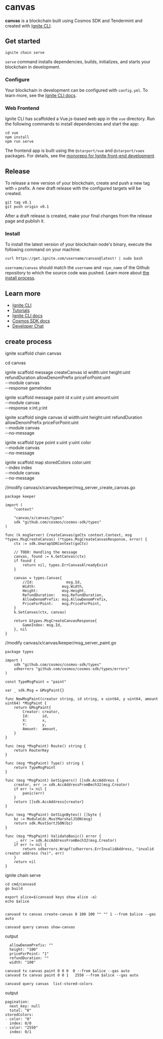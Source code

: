 # canvas
**canvas** is a blockchain built using Cosmos SDK and Tendermint and created with [Ignite CLI](https://ignite.com/cli).

## Get started

```
ignite chain serve
```

`serve` command installs dependencies, builds, initializes, and starts your blockchain in development.

### Configure

Your blockchain in development can be configured with `config.yml`. To learn more, see the [Ignite CLI docs](https://docs.ignite.com).

### Web Frontend

Ignite CLI has scaffolded a Vue.js-based web app in the `vue` directory. Run the following commands to install dependencies and start the app:

```
cd vue
npm install
npm run serve
```

The frontend app is built using the `@starport/vue` and `@starport/vuex` packages. For details, see the [monorepo for Ignite front-end development](https://github.com/ignite/web).

## Release
To release a new version of your blockchain, create and push a new tag with `v` prefix. A new draft release with the configured targets will be created.

```
git tag v0.1
git push origin v0.1
```

After a draft release is created, make your final changes from the release page and publish it.

### Install
To install the latest version of your blockchain node's binary, execute the following command on your machine:

```
curl https://get.ignite.com/username/canvas@latest! | sudo bash
```
`username/canvas` should match the `username` and `repo_name` of the Github repository to which the source code was pushed. Learn more about [the install process](https://github.com/allinbits/starport-installer).

## Learn more

- [Ignite CLI](https://ignite.com/cli)
- [Tutorials](https://docs.ignite.com/guide)
- [Ignite CLI docs](https://docs.ignite.com)
- [Cosmos SDK docs](https://docs.cosmos.network)
- [Developer Chat](https://discord.gg/ignite)


## create process
ignite scaffold chain canvas

cd canvas

ignite scaffold message createCanvas id  width:uint height:uint refundDuration allowDenomPrefix priceForPoint:uint \
    --module canvas \
    --response gameIndex


ignite scaffold message paint id  x:uint y:uint amount:uint \
    --module canvas \
    --response x:int,y:int



ignite scaffold single canvas id  width:uint height:uint refundDuration allowDenomPrefix priceForPoint:uint \
    --module canvas \
    --no-message

ignite scaffold type point x:uint y:uint color  \
    --module canvas \
    --no-message

ignite scaffold map storedColors color:uint \
    --index index \
    --module canvas \
    --no-message

//modify canvas/x/canvas/keeper/msg_server_create_canvas.go
```
package keeper

import (
	"context"

	"canvas/x/canvas/types"
	sdk "github.com/cosmos/cosmos-sdk/types"
)

func (k msgServer) CreateCanvas(goCtx context.Context, msg *types.MsgCreateCanvas) (*types.MsgCreateCanvasResponse, error) {
	ctx := sdk.UnwrapSDKContext(goCtx)

	// TODO: Handling the message
	canvas, found := k.GetCanvas(ctx)
	if found {
		return nil, types.ErrCanvasAlreadyExist
	}

	canvas = types.Canvas{
		//Id:               msg.Id,
		Width:            msg.Width,
		Height:           msg.Height,
		RefundDuration:   msg.RefundDuration,
		AllowDenomPrefix: msg.AllowDenomPrefix,
		PriceForPoint:    msg.PriceForPoint,
	}
	k.SetCanvas(ctx, canvas)

	return &types.MsgCreateCanvasResponse{
		GameIndex: msg.Id,
	}, nil
}

```

//modify canvas/x/canvas/keeper/msg_server_paint.go
```
package types

import (
	sdk "github.com/cosmos/cosmos-sdk/types"
	sdkerrors "github.com/cosmos/cosmos-sdk/types/errors"
)

const TypeMsgPaint = "paint"

var _ sdk.Msg = &MsgPaint{}

func NewMsgPaint(creator string, id string, x uint64, y uint64, amount uint64) *MsgPaint {
	return &MsgPaint{
		Creator: creator,
		Id:      id,
		X:       x,
		Y:       y,
		Amount:  amount,
	}
}

func (msg *MsgPaint) Route() string {
	return RouterKey
}

func (msg *MsgPaint) Type() string {
	return TypeMsgPaint
}

func (msg *MsgPaint) GetSigners() []sdk.AccAddress {
	creator, err := sdk.AccAddressFromBech32(msg.Creator)
	if err != nil {
		panic(err)
	}
	return []sdk.AccAddress{creator}
}

func (msg *MsgPaint) GetSignBytes() []byte {
	bz := ModuleCdc.MustMarshalJSON(msg)
	return sdk.MustSortJSON(bz)
}

func (msg *MsgPaint) ValidateBasic() error {
	_, err := sdk.AccAddressFromBech32(msg.Creator)
	if err != nil {
		return sdkerrors.Wrapf(sdkerrors.ErrInvalidAddress, "invalid creator address (%s)", err)
	}
	return nil
}

```

ignite chain serve


```
cd cmd/canvasd
go build

export alice=$(canvasd keys show alice -a)
echo $alice


canvasd tx canvas create-canvas 0 100 100 "" "" 1 --from $alice --gas auto

canvasd query canvas show-canvas 
```

output
```
  allowDenomPrefix: ""
  height: "100"
  priceForPoint: "1"
  refundDuration: ""
  width: "100"
```

```
canvasd tx canvas paint 0 0 0  0 --from $alice --gas auto
canvasd tx canvas paint 0 0 1   2550 --from $alice --gas auto

canvasd query canvas  list-stored-colors
```
output
```
pagination:
  next_key: null
  total: "0"
storedColors:
- color: "0"
  index: 0/0
- color: "2550"
  index: 0/1
```